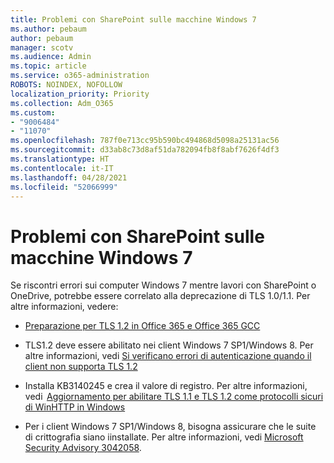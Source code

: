 ```yaml
---
title: Problemi con SharePoint sulle macchine Windows 7
ms.author: pebaum
author: pebaum
manager: scotv
ms.audience: Admin
ms.topic: article
ms.service: o365-administration
ROBOTS: NOINDEX, NOFOLLOW
localization_priority: Priority
ms.collection: Adm_O365
ms.custom:
- "9006484"
- "11070"
ms.openlocfilehash: 787f0e713cc95b590bc494868d5098a25131ac56
ms.sourcegitcommit: d33ab8c73d8af51da782094fb8f8abf7626f4df3
ms.translationtype: HT
ms.contentlocale: it-IT
ms.lasthandoff: 04/28/2021
ms.locfileid: "52066999"
---
```

# <a name="issues-with-sharepoint-on-windows-7-machines"></a>Problemi con SharePoint sulle macchine Windows 7

Se riscontri errori sui computer Windows 7 mentre lavori con SharePoint o OneDrive, potrebbe essere correlato alla deprecazione di TLS 1.0/1.1. Per altre informazioni, vedere:

- [Preparazione per TLS 1.2 in Office 365 e Office 365 GCC](https://docs.microsoft.com/microsoft-365/compliance/prepare-tls-1.2-in-office-365)

- TLS1.2 deve essere abilitato nei client Windows 7 SP1/Windows 8. Per altre informazioni, vedi [Si verificano  errori di autenticazione quando il client non supporta TLS 1.2](https://review.docs.microsoft.com/sharepoint/troubleshoot/administration/authentication-errors-tls12-support)

- Installa KB3140245 e crea il valore di registro. Per altre informazioni, vedi  [Aggiornamento per abilitare TLS 1.1 e TLS 1.2 come protocolli sicuri di WinHTTP in Windows](https://support.microsoft.com/topic/update-to-enable-tls-1-1-and-tls-1-2-as-default-secure-protocols-in-winhttp-in-windows-c4bd73d2-31d7-761e-0178-11268bb10392)

- Per i client Windows 7 SP1/Windows 8, bisogna assicurare che le suite di crittografia siano iinstallate.  Per altre informazioni, vedi [Microsoft Security Advisory 3042058](https://docs.microsoft.com/security-updates/SecurityAdvisories/2015/3042058). 


